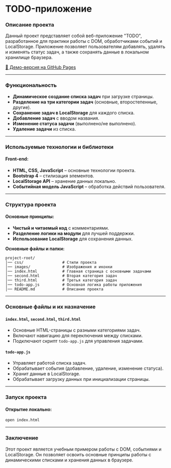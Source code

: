 # TODO-приложение

### Описание проекта

Данный проект представляет собой веб-приложение "TODO", разработанное для практики работы с DOM, обработчиками событий и LocalStorage. Приложение позволяет пользователям добавлять, удалять и изменять статус задач, а также сохранять данные в локальном хранилище браузера.

[🔗 Демо-версия на GitHub Pages](https://matowdev.github.io/fullstack-js-by-skillbox/core-courses/3-js-basic-level/8-intro-to-DOM-2/8-6-pw-8-intro-to-DOM-2/index.html)

---

### Функциональность

- **Динамическое создание списка задач** при загрузке страницы.
- **Разделение на три категории задач** (основные, второстепенные, другие).
- **Сохранение задач в LocalStorage** для каждого списка.
- **Добавление задач** с вводом названия.
- **Изменение статуса задачи** (выполнено/не выполнено).
- **Удаление задачи** из списка.

---

### Используемые технологии и библиотеки

#### Front-end:

- **HTML, CSS, JavaScript** – основные технологии проекта.
- **Bootstrap 4** – стилизация элементов.
- **LocalStorage API** – хранение данных локально.
- **Событийная модель JavaScript** – обработка действий пользователя.

---

### Структура проекта

#### Основные принципы:

- **Чистый и читаемый код** с комментариями.
- **Разделение логики на модули** для лучшей поддержки.
- **Использование LocalStorage** для сохранения данных.

**Основные файлы и папки:**

```
project-root/
│── css/                 # Стили проекта
│── images/              # Изображения и иконки
│── index.html           # Главная страница с основными задачами
│── second.html          # Вторая категория задач
│── third.html           # Третья категория задач
│── todo-app.js          # Основная логика работы приложения
│── README.md            # Описание проекта
```

---

### Основные файлы и их назначение

#### `index.html`, `second.html`, `third.html`

- Основные HTML-страницы с разными категориями задач.
- Включают навигацию для переключения между списками.
- Подключают скрипт `todo-app.js` для управления задачами.

#### `todo-app.js`

- Управляет работой списка задач.
- Обрабатывает события (добавление, удаление, изменение статуса).
- Хранит данные в LocalStorage.
- Обрабатывает загрузку данных при инициализации страницы.

---

### Запуск проекта

#### Открытие локально:

```sh
open index.html
```

---

### Заключение

Этот проект является учебным примером работы с DOM, событиями и LocalStorage. Он позволяет освоить основные принципы работы с динамическими списками и хранения данных в браузере.
